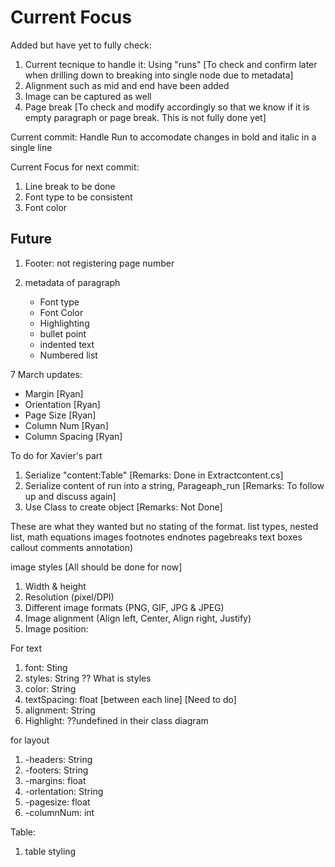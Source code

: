 # Current Focus

Added but have yet to fully check:

1. Current tecnique to handle it: Using "runs" [To check and confirm later when
   drilling down to breaking into single node due to metadata]
2. Alignment such as mid and end have been added
3. Image can be captured as well
4. Page break [To check and modify accordingly so that we know if it is empty
   paragraph or page break. This is not fully done yet]

Current commit: Handle Run to accomodate changes in bold and italic in a single
line

Current Focus for next commit:

1. Line break to be done
2. Font type to be consistent
3. Font color

## Future

1. Footer: not registering page number

2. metadata of paragraph
   - Font type
   - Font Color
   - Highlighting
   - bullet point
   - indented text
   - Numbered list

7 March updates:

- Margin [Ryan]
- Orientation [Ryan]
- Page Size [Ryan]
- Column Num [Ryan]
- Column Spacing [Ryan]

To do for Xavier's part

1. Serialize "content:Table" [Remarks: Done in Extractcontent.cs]
2. Serialize content of run into a string, Parageaph_run [Remarks: To follow up
   and discuss again]
3. Use Class to create object [Remarks: Not Done]

These are what they wanted but no stating of the format. list types, nested
list, math equations images footnotes endnotes pagebreaks text boxes callout
comments annotation)

image styles [All should be done for now]

1. Width & height
2. Resolution (pixel/DPI)
3. Different image formats (PNG, GIF, JPG & JPEG)
4. Image alignment (Align left, Center, Align right, Justify)
5. Image position:

For text

1. font: Sting
2. styles: String ?? What is styles
3. color: String
4. textSpacing: float [between each line] [Need to do]
5. alignment: String
6. Highlight: ??undefined in their class diagram

for layout

1. -headers: String
2. -footers: String
3. -margins: float
4. -orlentation: String
5. -pagesize: float
6. -columnNum: int

Table:

1. table styling
